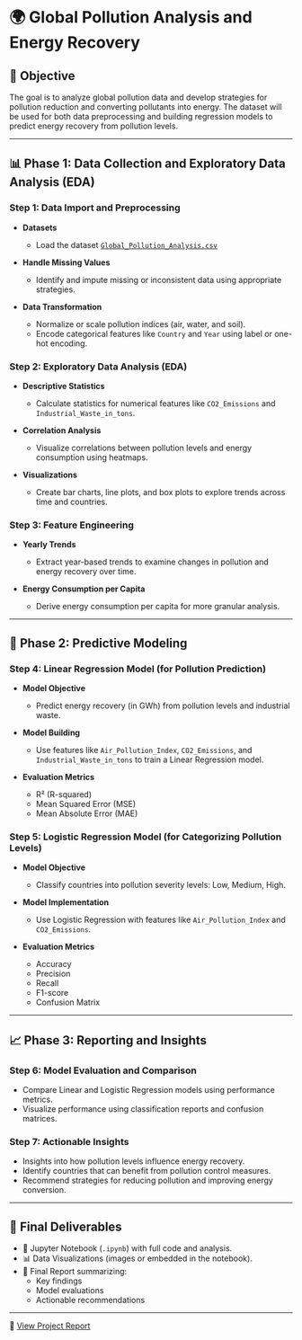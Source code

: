 # 🌍 Global Pollution Analysis and Energy Recovery

## 🎯 Objective
The goal is to analyze global pollution data and develop strategies for pollution reduction and converting pollutants into energy. The dataset will be used for both data preprocessing and building regression models to predict energy recovery from pollution levels.

---

## 📊 Phase 1: Data Collection and Exploratory Data Analysis (EDA)

### Step 1: Data Import and Preprocessing

- **Datasets**
  - Load the dataset [`Global_Pollution_Analysis.csv`](https://drive.google.com/file/d/1AEMcCWzJ24fc26Q761SEOa1sOsZiJBC5/view)

- **Handle Missing Values**
  - Identify and impute missing or inconsistent data using appropriate strategies.

- **Data Transformation**
  - Normalize or scale pollution indices (air, water, and soil).
  - Encode categorical features like `Country` and `Year` using label or one-hot encoding.

### Step 2: Exploratory Data Analysis (EDA)

- **Descriptive Statistics**
  - Calculate statistics for numerical features like `CO2_Emissions` and `Industrial_Waste_in_tons`.

- **Correlation Analysis**
  - Visualize correlations between pollution levels and energy consumption using heatmaps.

- **Visualizations**
  - Create bar charts, line plots, and box plots to explore trends across time and countries.

### Step 3: Feature Engineering

- **Yearly Trends**
  - Extract year-based trends to examine changes in pollution and energy recovery over time.

- **Energy Consumption per Capita**
  - Derive energy consumption per capita for more granular analysis.

---

## 🤖 Phase 2: Predictive Modeling

### Step 4: Linear Regression Model (for Pollution Prediction)

- **Model Objective**
  - Predict energy recovery (in GWh) from pollution levels and industrial waste.

- **Model Building**
  - Use features like `Air_Pollution_Index`, `CO2_Emissions`, and `Industrial_Waste_in_tons` to train a Linear Regression model.

- **Evaluation Metrics**
  - R² (R-squared)
  - Mean Squared Error (MSE)
  - Mean Absolute Error (MAE)

### Step 5: Logistic Regression Model (for Categorizing Pollution Levels)

- **Model Objective**
  - Classify countries into pollution severity levels: Low, Medium, High.

- **Model Implementation**
  - Use Logistic Regression with features like `Air_Pollution_Index` and `CO2_Emissions`.

- **Evaluation Metrics**
  - Accuracy
  - Precision
  - Recall
  - F1-score
  - Confusion Matrix

---

## 📈 Phase 3: Reporting and Insights

### Step 6: Model Evaluation and Comparison

- Compare Linear and Logistic Regression models using performance metrics.
- Visualize performance using classification reports and confusion matrices.

### Step 7: Actionable Insights

- Insights into how pollution levels influence energy recovery.
- Identify countries that can benefit from pollution control measures.
- Recommend strategies for reducing pollution and improving energy conversion.

---

## 📁 Final Deliverables

- 📘 Jupyter Notebook (`.ipynb`) with full code and analysis.
- 📊 Data Visualizations (images or embedded in the notebook).
- 📝 Final Report summarizing:
  - Key findings
  - Model evaluations
  - Actionable recommendations

---

🔗 [View Project Report](https://drive.google.com/file/d/1AEMcCWzJ24fc26Q761SEOa1sOsZiJBC5/view?usp=sharing)

